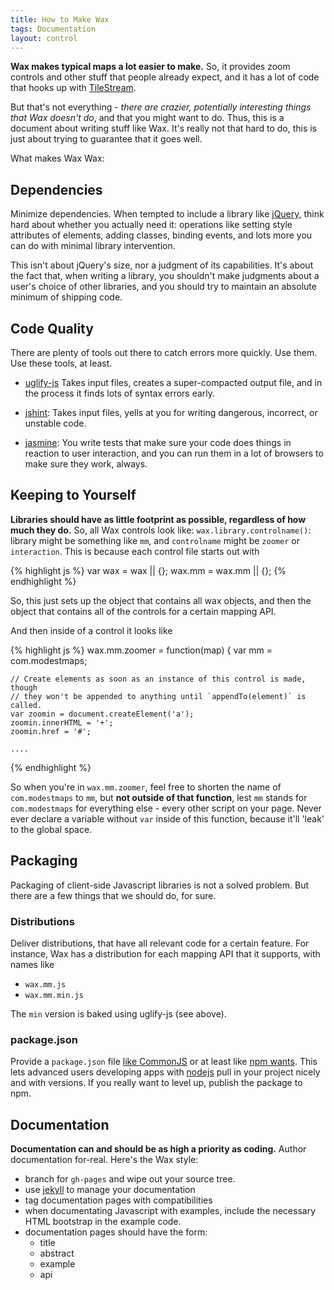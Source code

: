 ```yaml
---
title: How to Make Wax
tags: Documentation
layout: control
---
```


**Wax makes typical maps a lot easier to make.** So, it provides zoom controls
and other stuff that people already expect, and it has a lot of code that
hooks up with [TileStream](http://mapbox.com/tilestream).

But that's not everything - _there are crazier, potentially interesting things
that Wax doesn't do_, and that you might want to do. Thus, this is a document
about writing stuff like Wax. It's really not that hard to do, this is just about
trying to guarantee that it goes well.

What makes Wax Wax:

## Dependencies

Minimize dependencies. When tempted to include a library like
[jQuery](http://jquery.org), think hard about whether you actually need it:
operations like setting style attributes of elements, adding classes,
binding events, and lots more you can do with minimal library intervention.

This isn't about jQuery's size, nor a judgment of its capabilities. It's about
the fact that, when writing a library, you shouldn't make judgments about
a user's choice of other libraries, and you should try to maintain an absolute
minimum of shipping code.

## Code Quality

There are plenty of tools out there to catch errors more quickly. Use them.
Use these tools, at least.

* [uglify-js](https://github.com/mishoo/UglifyJS) Takes input files, creates
  a super-compacted output file, and in the process
  it finds lots of syntax errors early.

* [jshint](https://github.com/jshint/node-jshint): Takes input files,
  yells at you for writing dangerous, incorrect, or unstable
  code.

* [jasmine](http://pivotal.github.com/jasmine/): You write tests that make
  sure your code does things in reaction to user
  interaction, and you can run them in a lot of browsers to make sure they work,
  always.

## Keeping to Yourself

**Libraries should have as little footprint as possible,
regardless of how much they do.** So, all Wax controls look like:
`wax.library.controlname()`: library might be something like `mm`, and
`controlname` might be `zoomer` or `interaction`. This is because each
control file starts out with

{% highlight js %}
var wax = wax || {};
wax.mm = wax.mm || {};
{% endhighlight %}

So, this just sets up the object that contains all wax objects, and
then the object that contains all of the controls for a certain mapping API.

And then inside of a control it looks like

{% highlight js %}
wax.mm.zoomer = function(map) {
    var mm = com.modestmaps;

    // Create elements as soon as an instance of this control is made, though
    // they won't be appended to anything until `appendTo(element)` is called.
    var zoomin = document.createElement('a');
    zoomin.innerHTML = '+';
    zoomin.href = '#';

    ....
{% endhighlight %}

So when you're in `wax.mm.zoomer`, feel free to shorten the name
of `com.modestmaps` to `mm`, but **not outside of that function**, lest
`mm` stands for `com.modestmaps` for everything else - every other script
on your page. Never ever declare a variable without `var` inside of this
function, because it'll 'leak' to the global space.

## Packaging

Packaging of client-side Javascript libraries is not a solved problem. But
there are a few things that we should do, for sure.

### Distributions

Deliver distributions, that have all relevant code for a certain feature.
For instance, Wax has a distribution for each mapping API that it supports,
with names like

* `wax.mm.js`
* `wax.mm.min.js`

The `min` version is baked using uglify-js (see above).

### package.json

Provide a `package.json` file [like CommonJS](http://www.commonjs.org/)
or at least like [npm wants](https://github.com/isaacs/npm/blob/master/doc/json.md).
This lets advanced users developing apps with [nodejs](http://nodejs.org) pull in
your project nicely and with versions. If you really want to level up,
publish the package to npm.

## Documentation

**Documentation can and should be as high a priority as coding.** Author
documentation for-real. Here's the Wax style:

* branch for `gh-pages` and wipe out your source tree.
* use [jekyll](http://jekyllrb.com) to manage your documentation
* tag documentation pages with compatibilities
* when documentating Javascript with examples, include the necessary
  HTML bootstrap in the example code.
* documentation pages should have the form:
  * title
  * abstract
  * example
  * api

